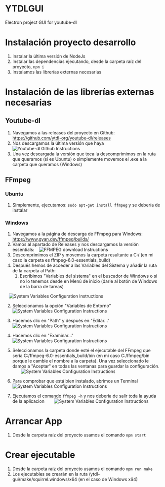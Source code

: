 # YTDLGUI
Electron project GUI for youtube-dl 

# Instalación proyecto desarrollo
1. Instalar la última versión de NodeJs
2. Instalar las dependencias ejecutando, desde la carpeta raíz del proyecto, `npm i`
3. Instalamos las librerías externas necesarias

# Instalación de las librerías externas necesarias
## Youtube-dl
1. Navegamos a las releases del proyecto en Github: https://github.com/ytdl-org/youtube-dl/releases
2. Nos descargamos la última versión que haya
   ![Youtube-dl Github Instructions](./ytdl-gui/docs/imgs/download-yt-dl-github.png)
3. Una vez descargada la versión que toca la descomprimimos en la ruta que queramos (si es Ubuntu) o simplemente movemos el .exe a la carpeta que queramos (Windows)

## FFmpeg
### Ubuntu
1. Simplemente, ejecutamos: `sudo apt-get install ffmpeg` y se debería de instalar
### Windows
1. Navegamos a la página de descarga de FFmpeg para Windows: https://www.gyan.dev/ffmpeg/builds/
2. Vamos al apartado de Releases y nos descargamos la versión essentials:
   ![FFMPEG download Instructions](./ytdl-gui/docs/imgs/download-ffmpeg.png)
3. Descomprimimos el ZIP y movemos la carpeta resultante a C:/ (en mi caso la carpeta es ffmpeg-6.0-essentials_build)
4. Después hemos de acceder a las Variables del Sistema y añadir la ruta de la carpeta al Path:
   1. Escribimos "Variables del sistema" en el buscador de Windows o si no lo tenemos desde en Menú de inicio (darle al botón de Windows de la barra de tareas)

   ![System Variables Configuration Instructions](./ytdl-gui/docs/imgs/system-variables1.png)

   2. Seleccionamos la opción "Variables de Entorno"
   
   ![System Variables Configuration Instructions](./ytdl-gui/docs/imgs/system-variables2.png)
   
   3. Hacemos clic en "Path" y después en "Editar..."
   
   ![System Variables Configuration Instructions](./ytdl-gui/docs/imgs/system-variables3.png)
   
   4. Hacemos clic en "Examinar..."
   
   ![System Variables Configuration Instructions](./ytdl-gui/docs/imgs/system-variables4.png)
   
   5. Seleccionamos la carpeta donde esté el ejecutable del FFmpeg que sería C:/ffmpeg-6.0-essentials_build/bin (en mi caso C:/ffmpeg/bin porque le cambie el nombre a la carpeta). Una vez seleccionado le damos a "Aceptar" en todas las ventanas para guardar la configuración.
   
   ![System Variables Configuration Instructions](./ytdl-gui/docs/imgs/system-variables5.png)
   
   6. Para comprobar que está bien instalado, abrimos un Terminal
   
   ![System Variables Configuration Instructions](./ytdl-gui/docs/imgs/system-variables6.png)
   
   7. Ejecutamos el comando `ffmpeg -h` y nos debería de salir toda la ayuda de la aplicacion
   
   ![System Variables Configuration Instructions](./ytdl-gui/docs/imgs/system-variables7.png)

# Arrancar App
1. Desde la carpeta raíz del proyecto usamos el comando `npm start`

# Crear ejecutable
1. Desde la carpeta raíz del proyecto usamos el comando `npm run make`
2. Los ejecutables se crearán en la ruta /ytdl-gui/make/squirrel.windows/x64 (en el caso de Windows x64)